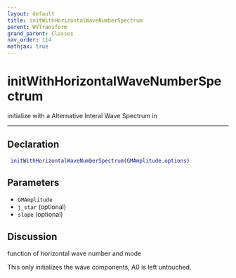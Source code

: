 ```yaml
---
layout: default
title: initWithHorizontalWaveNumberSpectrum
parent: WVTransform
grand_parent: Classes
nav_order: 114
mathjax: true
---
```


#  initWithHorizontalWaveNumberSpectrum

initialize with a Alternative Interal Wave Spectrum in 


---

## Declaration
```matlab
 initWithHorizontalWaveNumberSpectrum(GMAmplitude,options)
```
## Parameters
+ `GMAmplitude`  
+ `j_star`  (optional) 
+ `slope`  (optional)

## Discussion
function of horizontal wave number and mode
  
  This only initializes the wave components, A0 is left untouched.
 
          
